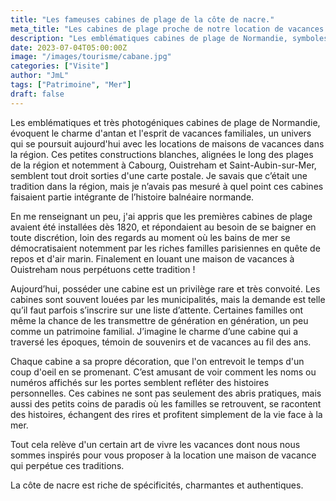 ```yaml
---
title: "Les fameuses cabines de plage de la côte de nacre."
meta_title: "Les cabines de plage proche de notre location de vacances à Ouistreham."
description: "Les emblématiques cabines de plage de Normandie, symboles de charme et traditions balnéaires, inspireront votre locations de vacances familiales à Ouistreham. Découvrez la Côte de Nacre !."
date: 2023-07-04T05:00:00Z
image: "/images/tourisme/cabane.jpg"
categories: ["Visite"]
author: "JmL"
tags: ["Patrimoine", "Mer"]
draft: false
---
```


Les emblématiques et très photogéniques cabines de plage de Normandie, évoquent le charme d'antan et l'esprit de vacances familiales, un univers qui se poursuit aujourd'hui avec les locations de maisons de vacances dans la région. Ces
petites constructions blanches, alignées le long des plages de la région et notemment à Cabourg, Ouistreham et Saint-Aubin-sur-Mer, semblent tout droit sorties d'une carte postale. Je savais que c’était une tradition dans la région, mais je n’avais pas mesuré à quel point ces cabines faisaient partie intégrante de l’histoire balnéaire normande.

En me renseignant un peu, j'ai appris que les premières cabines de plage avaient été installées dès 1820, et répondaient au besoin de se baigner en toute discrétion, loin des regards au moment où les bains de mer se démocratisaient notemment par les riches familles parisiennes en quête de repos et d'air marin. Finalement en louant une maison de vacances à Ouistreham nous perpétuons cette tradition !

Aujourd’hui, posséder une cabine est un privilège rare et très convoité. Les cabines sont souvent louées par les municipalités, mais la demande est telle qu’il faut parfois s’inscrire sur une liste d’attente. Certaines familles ont même la chance de les transmettre de génération en génération, un peu comme un patrimoine familial. J’imagine le charme d’une cabine qui a traversé les époques, témoin de souvenirs et de vacances au fil des ans.

Chaque cabine a sa propre décoration, que l'on entrevoit le temps d'un coup d'oeil en se promenant. C’est amusant de voir comment les noms ou numéros affichés sur les portes semblent refléter des histoires personnelles. Ces cabines ne sont pas seulement des abris pratiques, mais aussi des petits coins de paradis où les familles se retrouvent, se racontent des histoires, échangent des rires et profitent simplement de la vie face à la mer.

Tout cela relève d'un certain art de vivre les vacances dont nous nous sommes inspirés pour vous proposer à la location une maison de vacance qui perpétue ces traditions.

La côte de nacre est riche de spécificités, charmantes et authentiques. 
